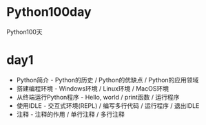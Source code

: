 # Python100day
Python100天

# day1
* Python简介 - Python的历史 / Python的优缺点 / Python的应用领域
* 搭建编程环境 - Windows环境 / Linux环境 / MacOS环境
* 从终端运行Python程序 - Hello, world / print函数 / 运行程序
* 使用IDLE - 交互式环境(REPL) / 编写多行代码 / 运行程序 / 退出IDLE
* 注释 - 注释的作用 / 单行注释 / 多行注释